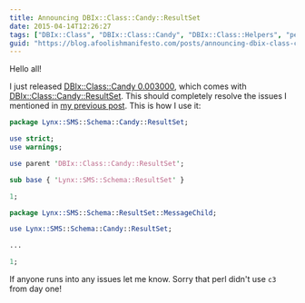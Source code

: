 ```yaml
---
title: Announcing DBIx::Class::Candy::ResultSet
date: 2015-04-14T12:26:27
tags: ["DBIx::Class", "DBIx::Class::Candy", "DBIx::Class::Helpers", "perl", "cpan"]
guid: "https://blog.afoolishmanifesto.com/posts/announcing-dbix-class-candy-resultset"
---
```

Hello all!

I just released [DBIx::Class::Candy
0.003000](http://metacpan.org/release/FREW/DBIx-Class-Candy-0.003000), which
comes with
[DBIx::Class::Candy::ResultSet](https://metacpan.org/pod/release/FREW/DBIx-Class-Candy-0.003000/lib/DBIx/Class/Candy/ResultSet.pm).
This should completely resolve the issues I mentioned in [my previous
post](/posts/mros-and-you).  This is how I use it:

```perl
package Lynx::SMS::Schema::Candy::ResultSet;

use strict;
use warnings;

use parent 'DBIx::Class::Candy::ResultSet';

sub base { 'Lynx::SMS::Schema::ResultSet' }

1;

```

```perl
package Lynx::SMS::Schema::ResultSet::MessageChild;

use Lynx::SMS::Schema::Candy::ResultSet;

...

1;
```

If anyone runs into any issues let me know.  Sorry that perl didn't use `c3`
from day one!
